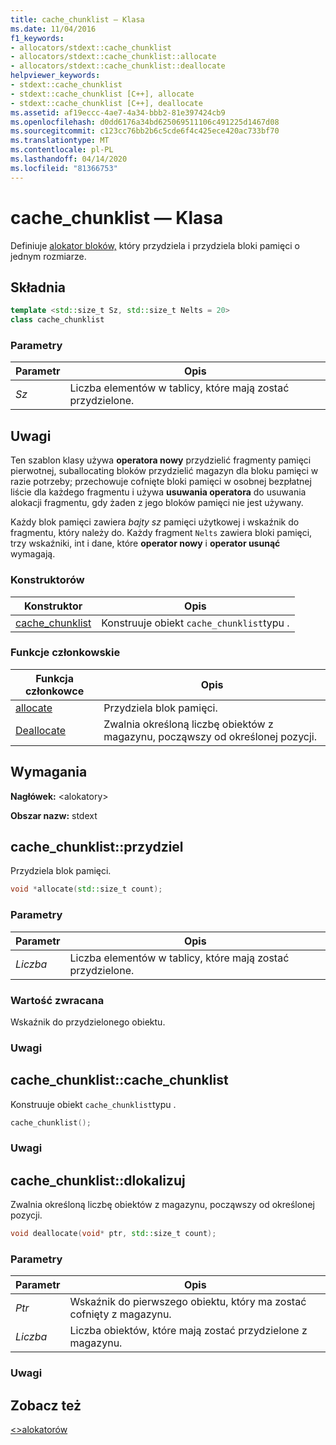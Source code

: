 ```yaml
---
title: cache_chunklist — Klasa
ms.date: 11/04/2016
f1_keywords:
- allocators/stdext::cache_chunklist
- allocators/stdext::cache_chunklist::allocate
- allocators/stdext::cache_chunklist::deallocate
helpviewer_keywords:
- stdext::cache_chunklist
- stdext::cache_chunklist [C++], allocate
- stdext::cache_chunklist [C++], deallocate
ms.assetid: af19eccc-4ae7-4a34-bbb2-81e397424cb9
ms.openlocfilehash: d0dd6176a34bd625069511106c491225d1467d08
ms.sourcegitcommit: c123cc76bb2b6c5cde6f4c425ece420ac733bf70
ms.translationtype: MT
ms.contentlocale: pl-PL
ms.lasthandoff: 04/14/2020
ms.locfileid: "81366753"
---
```

# <a name="cache_chunklist-class"></a>cache_chunklist — Klasa

Definiuje [alokator bloków,](../standard-library/allocators-header.md) który przydziela i przydziela bloki pamięci o jednym rozmiarze.

## <a name="syntax"></a>Składnia

```cpp
template <std::size_t Sz, std::size_t Nelts = 20>
class cache_chunklist
```

### <a name="parameters"></a>Parametry

|Parametr|Opis|
|---------------|-----------------|
|*Sz*|Liczba elementów w tablicy, które mają zostać przydzielone.|

## <a name="remarks"></a>Uwagi

Ten szablon klasy używa **operatora nowy** przydzielić fragmenty pamięci pierwotnej, suballocating bloków przydzielić magazyn dla bloku pamięci w razie potrzeby; przechowuje cofnięte bloki pamięci w osobnej bezpłatnej liście dla każdego fragmentu i używa **usuwania operatora** do usuwania alokacji fragmentu, gdy żaden z jego bloków pamięci nie jest używany.

Każdy blok pamięci zawiera *bajty sz* pamięci użytkowej i wskaźnik do fragmentu, który należy do. Każdy fragment `Nelts` zawiera bloki pamięci, trzy wskaźniki, int i dane, które **operator nowy** i **operator usunąć** wymagają.

### <a name="constructors"></a>Konstruktorów

|Konstruktor|Opis|
|-|-|
|[cache_chunklist](#cache_chunklist)|Konstruuje obiekt `cache_chunklist`typu .|

### <a name="member-functions"></a>Funkcje członkowskie

|Funkcja członkowce|Opis|
|-|-|
|[allocate](#allocate)|Przydziela blok pamięci.|
|[Deallocate](#deallocate)|Zwalnia określoną liczbę obiektów z magazynu, począwszy od określonej pozycji.|

## <a name="requirements"></a>Wymagania

**Nagłówek:** \<alokatory>

**Obszar nazw:** stdext

## <a name="cache_chunklistallocate"></a><a name="allocate"></a>cache_chunklist::przydziel

Przydziela blok pamięci.

```cpp
void *allocate(std::size_t count);
```

### <a name="parameters"></a>Parametry

|Parametr|Opis|
|---------------|-----------------|
|*Liczba*|Liczba elementów w tablicy, które mają zostać przydzielone.|

### <a name="return-value"></a>Wartość zwracana

Wskaźnik do przydzielonego obiektu.

### <a name="remarks"></a>Uwagi

## <a name="cache_chunklistcache_chunklist"></a><a name="cache_chunklist"></a>cache_chunklist::cache_chunklist

Konstruuje obiekt `cache_chunklist`typu .

```cpp
cache_chunklist();
```

### <a name="remarks"></a>Uwagi

## <a name="cache_chunklistdeallocate"></a><a name="deallocate"></a>cache_chunklist::dlokalizuj

Zwalnia określoną liczbę obiektów z magazynu, począwszy od określonej pozycji.

```cpp
void deallocate(void* ptr, std::size_t count);
```

### <a name="parameters"></a>Parametry

|Parametr|Opis|
|---------------|-----------------|
|*Ptr*|Wskaźnik do pierwszego obiektu, który ma zostać cofnięty z magazynu.|
|*Liczba*|Liczba obiektów, które mają zostać przydzielone z magazynu.|

### <a name="remarks"></a>Uwagi

## <a name="see-also"></a>Zobacz też

[\<>alokatorów](../standard-library/allocators-header.md)
